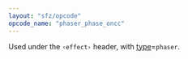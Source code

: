```yaml
---
layout: "sfz/opcode"
opcode_name: "phaser_phase_oncc"
---
```

Used under the `‹effect›` header, with [type]=`phaser`.

[type]: type#phaser
